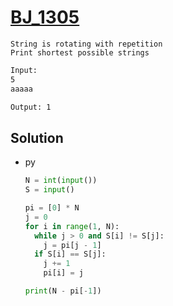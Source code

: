 # [BJ_1305](https://acmicpc.net/problem/1305)

```en
String is rotating with repetition
Print shortest possible strings
```

```txt
Input:
5
aaaaa

Output: 1
```

## Solution

* py

  ```py
  N = int(input())
  S = input()

  pi = [0] * N
  j = 0
  for i in range(1, N):
    while j > 0 and S[i] != S[j]:
      j = pi[j - 1]
    if S[i] == S[j]:
      j += 1
      pi[i] = j

  print(N - pi[-1])
  ```
